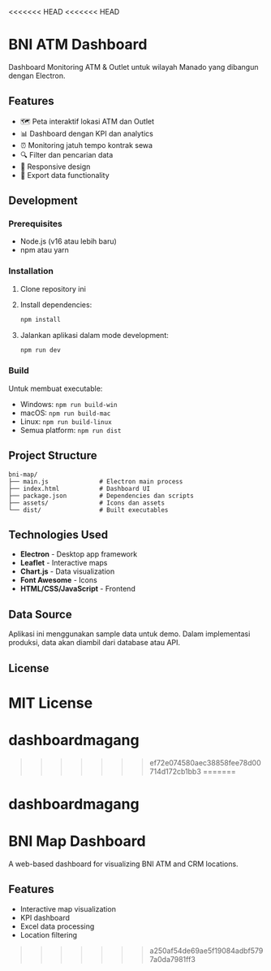<<<<<<< HEAD
<<<<<<< HEAD
# BNI ATM Dashboard

Dashboard Monitoring ATM & Outlet untuk wilayah Manado yang dibangun dengan Electron.

## Features

- 🗺️ Peta interaktif lokasi ATM dan Outlet
- 📊 Dashboard dengan KPI dan analytics
- ⏰ Monitoring jatuh tempo kontrak sewa
- 🔍 Filter dan pencarian data
- 📱 Responsive design
- 💾 Export data functionality

## Development

### Prerequisites

- Node.js (v16 atau lebih baru)
- npm atau yarn

### Installation

1. Clone repository ini
2. Install dependencies:
   ```bash
   npm install
   ```

3. Jalankan aplikasi dalam mode development:
   ```bash
   npm run dev
   ```

### Build

Untuk membuat executable:

- Windows: `npm run build-win`
- macOS: `npm run build-mac`
- Linux: `npm run build-linux`
- Semua platform: `npm run dist`

## Project Structure

```
bni-map/
├── main.js              # Electron main process
├── index.html           # Dashboard UI
├── package.json         # Dependencies dan scripts
├── assets/              # Icons dan assets
└── dist/                # Built executables
```

## Technologies Used

- **Electron** - Desktop app framework
- **Leaflet** - Interactive maps
- **Chart.js** - Data visualization
- **Font Awesome** - Icons
- **HTML/CSS/JavaScript** - Frontend

## Data Source

Aplikasi ini menggunakan sample data untuk demo. Dalam implementasi produksi, data akan diambil dari database atau API.

## License

MIT License
=======
# dashboardmagang
>>>>>>> ef72e074580aec38858fee78d00714d172cb1bb3
=======
# dashboardmagang
# BNI Map Dashboard

A web-based dashboard for visualizing BNI ATM and CRM locations.

## Features
- Interactive map visualization
- KPI dashboard
- Excel data processing
- Location filtering
>>>>>>> a250af54de69ae5f19084adbf5797a0da7981ff3
